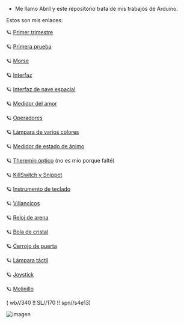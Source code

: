 - Me llamo Abril y este repositorio trata de mis trabajos de Arduino.

Estos son mis enlaces:
 
🪐  [Primer trimestre](https://github.com/jjksimp/1er-trimestre)

🪐  [Primera prueba](https://github.com/jjksimp/arduino/blob/main/primera%20prueba.md)

🪐  [Morse](https://github.com/jjksimp/arduino/blob/main/morse_3_abril_vitas.ino)

🪐  [Interfaz](https://github.com/jjksimp/arduino/blob/main/interfaz.md)

🪐  [Interfaz de nave espacial](https://github.com/jjksimp/arduino/blob/main/interfaz.md)

🪐  [Medidor del amor](https://github.com/jjksimp/arduino/blob/main/MEDIDOR%20DEL%20AMOR.md)

🪐  [Operadores](https://github.com/jjksimp/arduino/blob/main/Operadores.md)

🪐  [Lámpara de varios colores](https://github.com/jjksimp/arduino/blob/main/L%C3%A1mpara%20varios%20colores.MD)

🪐  [Medidor de estado de ánimo](https://github.com/jjksimp/arduino/blob/main/Medidor%20de%20estado%20de%20%C3%A1nimo.md)

🪐  [Theremin óptico](https://github.com/reverte04/arduino/blob/main/SNIPPET_KILL_SWITCH.CPP) (no es mío porque falté)

🪐  [KillSwitch y Snippet](https://github.com/jjksimp/arduino/blob/main/KILL%20SWITCH%20Y%20SNIPPETS.md)

🪐  [Instrumento de teclado](https://github.com/jjksimp/arduino/blob/main/INSTRUMENTO%20DE%20TECLADO.md)

🪐  [Villancicos](https://github.com/jjksimp/arduino/blob/main/VILLANCICOS.md)

🪐 [ Reloj de arena](https://github.com/jjksimp/arduino/blob/main/RELOJ%20DE%20ARENA.md)

🪐 [ Bola de cristal](https://github.com/jjksimp/arduino/blob/main/BOLA%20DE%20CRISTAL.md)

🪐 [Cerrojo de puerta](https://github.com/jjksimp/arduino/blob/main/CERROJO%20DE%20PUERTA.md)

🪐 [Lámpara táctil](https://github.com/jjksimp/arduino/blob/main/L%C3%81MPARA%20T%C3%81CTIL.md)

🪐 [Joystick](https://github.com/jjksimp/arduino/blob/main/JOYSTICK.md)

🪐 [Molinillo](https://github.com/jjksimp/arduino/blob/main/MOLINILLO.md)

( wb//340 !! SL//170 !! spn//s4e13)
 
![imagen](https://user-images.githubusercontent.com/90753482/144020774-a9bb169f-5d08-4586-bfe0-553225af2204.png)


